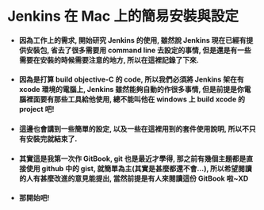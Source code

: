 # Jenkins 在 Mac 上的簡易安裝與設定



* #### 因為工作上的需求, 開始研究 Jenkins 的使用, 雖然說 Jenkins 現在已經有提供安裝包, 省去了很多需要用 command line 去設定的事情, 但是還是有一些需要在安裝的時候需要注意的地方, 所以在這裡記錄了下來.
* #### 因為是打算 build objective-C 的 code, 所以我們必須將 Jenkins 架在有 xcode 環境的電腦上, Jenkins 雖然能夠自動的作很多事情, 但是前提是你電腦裡面要有那些工具給他使用, 總不能叫他在 windows 上 build xcode 的 project 吧!
* #### 這邊也會講到一些簡單的設定, 以及一些在這裡用到的套件使用說明, 所以不只有安裝完就結束了.
* #### 其實這是我第一次作 GitBook, git 也是最近才學得, 那之前有幾個主題都是直接使用 github 中的 gist, 就簡單為主\(其實是甚麼都還不會...\), 所以希望閱讀的人有甚麼改進的意見能提出, 當然前提是有人來閱讀這份 GitBook 啦~XD
* #### 那開始吧!



